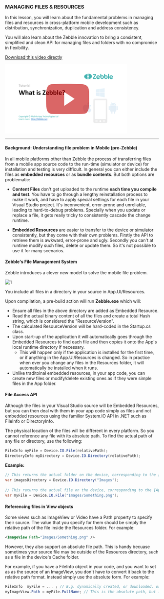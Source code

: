 ﻿[1]: https://raw.githubusercontent.com/Geeksltd/Zebble.Docs/master/assets/tutorials/12-1.png

### MANAGING FILES & RESOURCES

In this lesson, you will learn about the fundamental problems in managing files and resources in cross-platform mobile development such as distribution, synchronization, duplication and address consistency.

You will also learn about the Zebble innovation to bring a consistent, simplified and clean API for managing files and folders with no compromise in flexibility.

[Download this video directly](https://drive.google.com/file/d/0B3EED8dgociyc2xqamtGQm5QdjA/view?usp=sharing)

[![INTRODUCTION TO ZEBBLE](https://github.com/Geeksltd/Zebble.Docs/blob/master/assets/tutorials/1.png?raw=true)](https://youtu.be/rR7VaFBz8yA)

----------------------------------------

#### Background: Understanding file problem in Mobile (pre-Zebble)

In all mobile platforms other than Zebble the process of transferring files from a mobile app source code to the run-time (simulator or device) for installation and testing is very difficult. In general you can either include the files as **embedded resources** or as **bundle contents**. But both options are problematic:

- **Content Files** don't get uploaded to the runtime **each time you compile and test**. You have to go through a lengthy reinstallation process to make it work, and have to apply special settings for each file in your Visual Studio project. It's inconvenient, error-prone and unreliable, leading to hard-to-debug problems. Specially when you update or replace a file, it gets really tricky to consistently cascade the change runtime.

- **Embedded Resources** are easier to transfer to the device or simulator consistently, but they come with their own problems. Firstly the API to retrieve them is awkward, error-prone and ugly. Secondly you can't at runtime modify such files, delete or update them. So it's not possible to use it for many scenarios.

#### Zebble's File Management System

Zebble introduces a clever new model to solve the mobile file problem.

![1]

You include all files in a directory in your source in App.UI/Resources.

Upon compilation, a pre-build action will run **Zebble.exe** which will:<br>
- Ensure all files in the above directory are added as Embedded Resource.
- Read the actual binary content of all the files and create a total Hash string, which is considered the "ResourceVersion".
- The calculated ResourceVersion will be hard-coded in the Startup.cs class.
- Upon start-up of the application it will automatically goes through the Embedded Resources to find each file and then copies it onto the App's local runtime directory if necessary.
   - This will happen only if the application is installed for the first time, or if anything in the App.UI/Resources is changed.
So in practice when ever you change any files in the Resources folder, it will automatically be installed when it runs.
- Unlike traditoinal embedded resources, in your app code, you can create new files or modify/delete existing ones as if they were simple files in the App folder.

#### File Access API

Although the files in your Visual Studio source will be Embedded Resources, but you can then deal with them in your app code simply as files and not embedded resources using the familior System.IO API in .NET such as FileInfo or DirectoryInfo.

The physical location of the files will be different in every platform. So you cannot reference any file with its absolute path. To find the actual path of any file or directory, use the following:

```csharp
FileInfo myFile = Device.IO.File(relativePath);
DirectoryInfo myDirectory = Device.IO.Directory(relativePath);
```

**Example:**

```csharp
// This returns the actual folder on the device, corresponding to the [App.UI]\Resources\Images folder in your Visual Studio source.
var imagesDirectory = Device.IO.Directory("Images");

// This returns the actual file on the device, corresponding to the [App.UI]\Resources\Images\Something.png in your Visual Studio source.
var myFile = Device.IO.File("Images/Something.png");
```

#### Referencing files in View objects

Some views such as ImageView or Video have a Path property to specify their source. The value that you specify for them should be simply the relative path of the file inside the Resources folder. For example:

```xml
<ImageView Path="Images/Something.png" />
```

However, they also support an absolute file path. This is handy becuase sometimes your source file may be outside of the Resources directory, such as a file in the device's Cache folder.

For example, if you have a FileInfo object in your code, and you want to set as as the source of an ImageView, you don't have to convert it back to the relative path format. Instead simply use the absolute form. For example:

```csharp
FileInfo  myFile = ... ; // E.g. dynamically created, or downloaded, or retrieved from the cache folder, etc.
myImageView.Path = myFile.FullName; // This is the absolute path, but it's fine.
```
